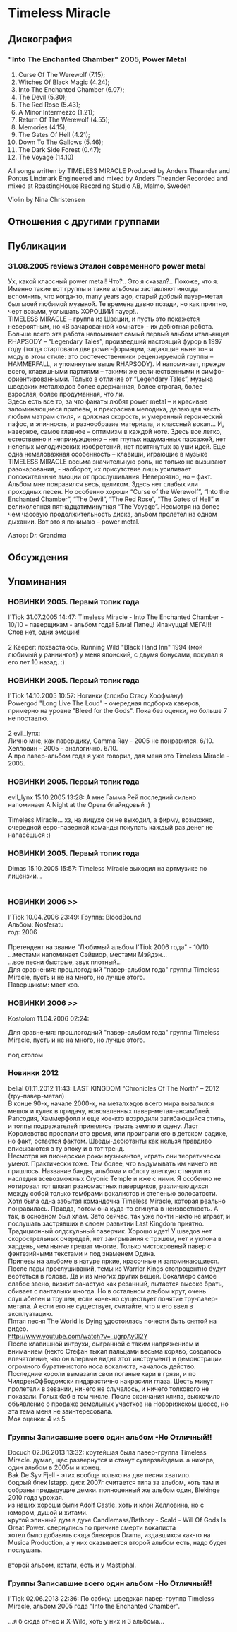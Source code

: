 # Timeless Miracle



## Дискография

### "Into The Enchanted Chamber" 2005, Power Metal

1. Curse Of The Werewolf (7.15); 
2. Witches Of Black Magic (4.24); 
3. Into The Enchanted Chamber (6.07); 
4. The Devil (5.30); 
5. The Red Rose (5.43); 
6. A Minor Intermezzo (1.21); 
7. Return Of The Werewolf (4.55); 
8. Memories (4.15); 
9. The Gates Of Hell (4.21); 
10. Down To The Gallows (5.46); 
11. The Dark Side Forest (0.47); 
12. The Voyage (14.10)

All songs written by TIMELESS MIRACLE
Produced by Anders Theander and Pontus Lindmark
Engineered and mixed by Anders Theander
Recorded and mixed at RoastingHouse Recording Studio AB, Malmo, Sweden

Violin by Nina Christensen


## Отношения с другими группами


## Публикации

### 31.08.2005 reviews Эталон современного power metal

<P>Ух, какой классный power metal! Что?.. Это я сказал?.. Похоже, что я. Именно такие вот группы и такие альбомы заставляют иногда вспомнить, что когда-то, many years ago, старый добрый пауэр-метал был моей любимой музыкой. Те времена давно позади, но как приятно, черт возьми, услышать ХОРОШИЙ пауэр!..<BR>TIMELESS MIRACLE – группа из Швеции, и пусть это покажется невероятным, но «В зачарованной комнате» - их дебютная работа. Больше всего эта работа напоминает самый первый альбом итальянцев RHAPSODY – “Legendary Tales”, произведший настоящий фурор в 1997 году (тогда стартовали две power-формации, задающие ныне тон и моду в этом стиле: это соотечественники рецензируемой группы – HAMMERFALL, и упомянутые выше RHAPSODY). И напоминает, прежде всего, клавишными партиями – такими же величественными и симфо-ориентированными. Только в отличие от “Legendary Tales”, музыка шведских металхэдов более сдержанная, более строгая, более взрослая, более продуманная, что ли. <BR>Здесь есть все то, за что фанаты любят power metal – и красивые запоминающиеся припевы, и прекрасная мелодика, делающая честь любым мэтрам стиля, и должная скорость, и умеренный героический пафос, и эпичность, и разнообразие материала, и классный вокал… И, наверное, самое главное – оптимизм в каждой ноте. Здесь все легко, естественно и непринужденно – нет глупых надуманных пассажей, нет нелепых мелодических изобретений, нет притянутых за уши идей. Еще одна немаловажная особенность – клавиши, играющие в музыке TIMELESS MIRACLE весьма значительную роль, не только не вызывают разочарования, - наоборот, их присутствие лишь усиливает положительные эмоции от прослушивания. Невероятно, но – факт.<BR>Альбом мне понравился весь, целиком. Здесь нет слабых или проходных песен. Но особенно хороши “Curse of the Werewolf”, “Into the Enchanted Chamber”, “The Devil”, “The Red Rose”, “The Gates of Hell” и великолепная пятнадцатиминутная “The Voyage”. Несмотря на более чем часовую продолжительность диска, альбом пролетел на одном дыхании. Вот это я понимаю – power metal.</P>
Автор: Dr. Grandma


## Обсуждения


## Упоминания

### НОВИНКИ 2005. Первый топик года

I'Tiok 31.07.2005 14:47:
Timeless Miracle - Into The Enchanted Chamber - 10/10 - паверщикам - альбом года! Блиа! Пипец! Ипануцца! МЕГА!!!<BR>Слов нет, одни эмоции!<BR><BR>2 Keeper: похвастаюсь, Running Wild "Black Hand Inn" 1994  (мой любимый у раннингов) у меня японский, с двумя бонусами, покупал я его лет 10 назад. :)

### НОВИНКИ 2005. Первый топик года

I'Tiok 14.10.2005 10:57:
Ногинки (спсибо Стасу Хоффману)<BR>Powergod  "Long Live The Loud" - очередная подборка каверов, примерно на уровне "Bleed for the Gods". Пока без оценки, но больше 7 не поставлю.<BR><BR>2 evil_lynx:<BR>Лично мне, как паверщику, Gamma Ray - 2005 не понравился. 6/10.<BR>Хелловин - 2005 - аналогично. 6/10.<BR>А про павер-альбом года я уже говорил, для меня это Timeless Miracle - 2005.

### НОВИНКИ 2005. Первый топик года

evil_lynx 15.10.2005 13:28:
А мне Гамма Рей последний сильно напоминает A Night at the Opera блайндовый :) <BR><BR>Timeless Miracle... хз, на лицухе он не выходил, а фирму, возможно, очередной евро-паверной команды покупать каждый раз денег не напасёшься :)

### НОВИНКИ 2005. Первый топик года

Dimas 15.10.2005 15:57:
Timeless Miracle выходил на артмузике по лицензии...<BR><BR>

### НОВИНКИ 2006 &gt;&gt;

I'Tiok 10.04.2006 23:49:
Группа: BloodBound<BR>Альбом: Nosferatu<BR>год: 2006<BR><BR>Претендент на звание "Любимый альбом I'Tiok 2006 года" - 10/10.<BR>...местами напоминает Сэйвиор, местами Мэйдэн...<BR>...все песни быстрые, звук плотный...<BR>Для сравнения: прошлогодний "павер-альбом года" группы Timeless Miracle, пусть и не на много, но лучше этого.<BR>Паверщикам: маст хэв.

### НОВИНКИ 2006 &gt;&gt;

Kostolom 11.04.2006 02:24:
<DIV CLASS="quote">Для сравнения: прошлогодний "павер-альбом года" группы Timeless Miracle, пусть и не на много, но лучше этого.<BR></DIV><BR>под столом

### Новинки 2012

belial 01.11.2012 11:43:
LAST KINGDOM “Chronicles Of The North” – 2012 (тру-павер-метал)<BR>В конце 90-х, начале 2000-х, на металхэдов всего мира вывалился мешок и кулек в придачу, новоявленных павер-метал-ансамблей. Рапсодия, Хаммерфолл и еще кое-кто возродили загибающийся стиль, и толпы подражателей принялись грызть землю и сцену. Ласт Королевство проспали это время, или проиграли его в детском садике, но факт, остается фактом. Шведы-дебютанты как нельзя правдиво вписываются в ту эпоху и в тот тренд. <BR>Несмотря на пионерские рожи музыкантов, играть они теоретически умеют. Практически тоже. Тем более, что выдумывать им ничего не пришлось. Название банды, альбома и облогу влегкую стянули из наследия всевозможных Cryonic Temple и иже с ними. Я особенно не котировал тот шквал разномастных паверщиков, различающихся между собой только тембрами вокалистов и степенью волосатости. Хотя была одна забытая командочка Timeless Miracle, которая реально понравилась. Правда, потом она куда-то сгинула в неизвестность. А так, в основном был хлам. Зато сейчас, так уже почти никто не играет, и послушать застрявших в своем развитии Last Kingdom приятно. Традиционный олдскульный паверчик. Хорошо идет! У шведов нет скорострельных очередей, нет заигрывания с трэшем, нет и уклона в хардень, чем нынче грешат многие. Только чистокровный павер с фэнтезийными текстами и под знаменем Одина. <BR>Припевы на альбоме в натуре яркие, красочные и запоминающиеся. После пары прослушиваний, темы из Warrior Kings стопроцентно будут вертеться в голове. Да и из многих других вещей. Вокаллеро самое слабое звено, визжит зачастую как резанный, пытается высоко брать, сбивает с панталыки иногда. Но в остальном альбом крут, очень слушабелен и трушен, если конечно существует понятие тру-павер-метала. А если его не существует, считайте, что я его ввел в эксплуатацию.<BR>Пятая песня The World Is Dying удостоилась почести быть снятой на видео. <BR><A HREF="http://www.youtube.com/watch?v=_ugrpAy0l2Y" TARGET="_blank">http://www.youtube.com/watch?v=_ugrpAy0l2Y</A><BR>После клавишной интрухи, сыгранной с таким напряжением и вниманием (некто Стефан тыкал пальцами весьма коряво, создалось впечатление, что он впервые видит этот инструмент) и демонстрации огромного буратинистого носа вокалиста, началось действо. Последние короли вымазали свои поганые хари в грязи, и по ЧилдренОфБодомски пидарастично накрасили глаза. Шесть минут пролетели в зевании, ничего не случалось, и ничего толкового не показали. Голых баб в том числе. После окончания клипа, выскочило объявление о продаже земельных участков на Новорижском шоссе, но эта тема меня не заинтересовала. <BR>Моя оценка: 4 из 5  <BR>

### Группы Записавшие всего один альбом -Но Отличный!!

Docuch 02.06.2013 13:32:
крутейшая была павер-группа Timeless Miracle. думал, щас развернутся и станут суперзвёздами. а нихера, один альбом в 2005м и конец.<BR>Bak De Syv Fjell - этих вообще только на две песни хватило.<BR>бодрый блек Istapp. диск 2007г считается типа за альбом, хоть там и собраны предыдущие демки. полноценный же альбом один, Blekinge 2010 года урожая.<BR>из наших хороши были Adolf Castle. хоть и клон Хелловина, но с юмором, душой и хитами.<BR>крутой эпичный дум в духе Candlemass/Bathory - Scald - Will Of Gods Is Great Power. свернулись по причине смерти вокалиста<BR>хотел было добавить сюда блекеров Drama, издавшихся как-то на Musica Production, а у них оказывается второй альбом есть, надо будет послушать.<BR><BR>второй альбом, кстати, есть и у Mastiphal.

### Группы Записавшие всего один альбом -Но Отличный!!

I'Tiok 02.06.2013 22:36:
По сабжу: шведская павер-группа Timeless Miracle, альбом 2005 года "Into the Enchanted Chamber".<BR><BR>...я б сюда отнес и X-Wild, хоть у них и 3 альбома...

